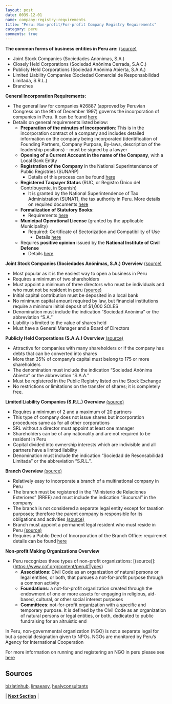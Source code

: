 ```yaml
---
layout: post
date: 0039-12-01
name: company-registry-requirements
title: "Peru: Non-profit/For-profit Company Registry Requirements"
category: peru
comments: true
---
```


**The common forms of business entities in Peru are:** [(source)](https://www.bizlatinhub.com/what-are-different-types-of-company-structures-in-peru/?cn-reloaded=1)
- Joint Stock Companies (Sociedades Anónimas, S.A.)  
- Closely Held Corporations (Sociedad Anónima Cerrada, S.A.C.)  
- Publicly Held Corporations (Sociedad Anónima Abierta, S.A.A.)  
- Limited Liability Companies (Sociedad Comercial de Responsabilidad Limitada, S.R.L.)  
- Branches

**General Incorporation Requirements:**

- The general law for companies #26887 (approved by Peruvian Congress on the 9th of December 1997) governs the incorporation of companies in Peru. It can be found [here](http://www.limaeasy.com/data/books/business/peruvian-general-law-on-companies/files/assets/basic-html/index.html#1)
- Details on general requirements listed below:
  - **Preparation of the minutes of incorporation**: This is in the incorporation contract of a company and includes detailed information on the company being incorporated (identification of Founding Partners, Company Purpose, By-laws, description of the leadership positions) - must be signed by a lawyer
  - **Opening of a Current Account in the name of the Company**, with a Local Bank Entity
  - **Registration of the Company** in the National Superintendence of Public Registries   (SUNARP)
    - Details of this process can be found [here](https://www.bizlatinhub.com/what-are-different-types-of-company-structures-in-peru/?cn-reloaded=1)
  - **Registered Taxpayer Status** (RUC, or Registro Único del Contribuyente, in Spanish)
    - It is granted by the National Superintendence of Tax Administration (SUNAT), the tax authority in Peru. More details on required documents [here](http://www.limaeasy.com/business-guide/how-to-set-up-company-corporation-peru)
  - **Formalization of Statutory Books**:
    - Requirements [here](http://www.limaeasy.com/business-guide/how-to-set-up-company-corporation-peru)
  - **Municipal Operational License** (granted by the applicable Municipality)
    - Required: Certificate of Sectorization and Compatibility of Use
        - Details [here](http://www.limaeasy.com/business-guide/how-to-set-up-company-corporation-peru)      
  - Requires **positive opinion** issued by the **National Institute of Civil Defense**
      - Details [here](http://www.limaeasy.com/business-guide/how-to-set-up-company-corporation-peru) 

**Joint Stock Companies (Sociedades Anónimas, S.A.) Overview** [(source)](https://www.bizlatinhub.com/what-are-different-types-of-company-structures-in-peru/?cn-reloaded=1)
- Most popular as it is the easiest way to open a business in Peru
- Requires a minimum of two shareholders
- Must appoint a minimum of three directors who must be individuals and who must not be resident in peru [(source)](https://www.healyconsultants.com/peru-company-registration/setup-llc/)
- Initial capital contribution must be deposited in a local bank
- No minimum capital amount required by law, but financial institutions require a minimum initial deposit of $1,000 SOLES
- Denomination must include the indication “Sociedad Anónima” or the abbreviation “S.A.”
- Liability is limited to the value of shares held 
- Must have a General Manager and a Board of Directors

**Publicly Held Corporations (S.A.A.) Overview** [(source)](https://www.bizlatinhub.com/what-are-different-types-of-company-structures-in-peru/?cn-reloaded=1)
- Attractive for companies with many shareholders or if the company has debts that can be converted into shares
- More than 35% of company’s capital must belong to 175 or more shareholders
- The denomination must include the indication “Sociedad Anónima Abierta” or the abbreviation “S.A.A.”
- Must be registered in the Public Registry listed on the Stock Exchange 
- No restrictions or limitations on the transfer of shares; it is completely free.

**Limited Liability Companies (S.R.L.) Overview** [(source)](https://www.bizlatinhub.com/what-are-different-types-of-company-structures-in-peru/?cn-reloaded=1)
- Requires a minimum of 2 and a maximum of 20 partners
- This type of company does not issue shares but incorporation procedures same as for all other corporations 
- SRL without a director must appoint at least one manager 
- Shareholders can be of any nationality and are not required to be resident in Peru
- Capital divided into ownership interests which are indivisible and all partners have a limited liability 
- Denomination must include the indication “Sociedad de Resonsabilidad Limitada” or the abbreviation “S.R.L.”. 

**Branch Overview** [(source)](https://www.bizlatinhub.com/what-are-different-types-of-company-structures-in-peru/?cn-reloaded=1)
- Relatively easy to incorporate a branch of a multinational company in Peru 
- The branch must be registered in the “Ministerio de Relaciones Exteriores” (RREE) and must include the indication “Sucursal” in the company
- The branch is not considered a separate legal entity except for taxation purposes; therefore the parent company is responsible for its obligations and activities [(source)](https://www.healyconsultants.com/peru-company-registration/setup-llc/)
- Branch must appoint a permanent legal resident who must reside in Peru [(source)](https://www.healyconsultants.com/peru-company-registration/setup-llc/)
- Requires a Public Deed of Incorporation of the Branch Office: requiremet details can be found [here](http://www.limaeasy.com/business-guide/how-to-set-up-company-corporation-peru)

**Non-profit Making Organizations Overview**
- Peru recognizes three types of non-profit organizations: [(source)]: (https://www.cof.org/content/peru#Types)
    - **Associations**: Civil Code as an organization of natural persons or legal entities, or both, that pursues a not-for-profit purpose through a common activity
    - **Foundations**: a not-for-profit organization created through the endowment of one or more assets for engaging in religious, aid-based, cultural, or other social interest purposes 
    - **Committees**: not-for-profit organization with a specific and temporary purpose. It is defined by the Civil Code as an organization of natural persons or legal entities, or both, dedicated to public fundraising for an altruistic end 

In Peru, non-governmental organization (NGO) is not a separate legal for but a special designation given to NPOs. NGOs are monitored by Peru’s Agency for International Cooperation

For more information on running and registering an NGO in peru please see [here](http://www.icnl.org/research/monitor/peru.html)

Sources
---
[bizlatinhub](https://www.bizlatinhub.com/what-are-different-types-of-company-structures-in-peru/?cn-reloaded=1), [limaeasy](http://www.limaeasy.com/business-guide/how-to-set-up-company-corporation-peru), [healyconsultants](https://www.healyconsultants.com/peru-company-registration/setup-llc/) 


| **[Next Section]( https://neo-project.github.io/global-blockchain-compliance-hub//peru/peru-team-member-nationality-requirements.html)** |


